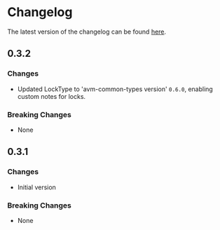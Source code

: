 # Changelog

The latest version of the changelog can be found [here](https://github.com/Azure/bicep-registry-modules/blob/main/avm/res/resource-graph/query/CHANGELOG.md).

## 0.3.2

### Changes

- Updated LockType to 'avm-common-types version' `0.6.0`, enabling custom notes for locks.

### Breaking Changes

- None

## 0.3.1

### Changes

- Initial version

### Breaking Changes

- None
